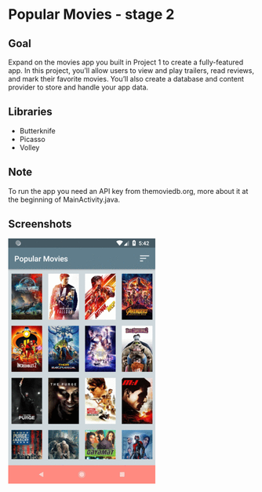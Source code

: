 # Popular Movies - stage 2

## Goal

Expand on the movies app you built in Project 1 to create a fully-featured app. In this project, you’ll allow users to view and play trailers, read reviews, and mark their favorite movies. You’ll also create a database and content provider to store and handle your app data.

## Libraries

- Butterknife
- Picasso
- Volley

## Note

To run the app you need an API key from themoviedb.org, more about it at the beginning of MainActivity.java.

## Screenshots

![Screenshot](popular2.gif)
